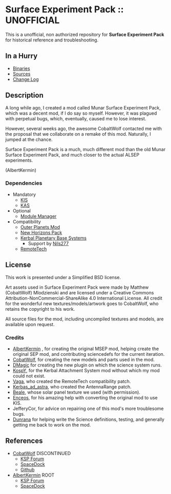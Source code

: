 # Surface Experiment Pack :: UNOFFICIAL

This is a unofficial, non authorized repository for **Surface Experiment Pack** for historical reference and troubleshooting.


## In a Hurry
* [Binaries](https://github.com/net-lisias-ksph/Surface-Experiment-Pack/tree/Archive)
* [Sources](https://github.com/net-lisias-ksph/Surface-Experiment-Pack/tree/master)
* [Change Log](./CHANGE_LOG.md)


## Description

A long while ago, I created a mod called Munar Surface Experiment Pack, which was a decent mod, if I do say so myself. However, it was plagued with perpetual bugs, which, eventually, caused me to lose interest.

However, several weeks ago, the awesome CobaltWolf contacted me with the proposal that we collaborate on a remake of this mod. Naturally, I jumped at the chance.

Surface Experiment Pack is a much, much different mod than the old Munar Surface Experiment Pack, and much closer to the actual ALSEP experiments.

(AlbertKermin)


### Dependencies

* Mandatory
	+ [KIS](https://forum.kerbalspaceprogram.com/index.php?/topic/149848-17-kerbal-inventory-system-kis-v120/)
	+ [KAS](https://forum.kerbalspaceprogram.com/index.php?/topic/142594-17-kerbal-attachment-system-kas-v13/)
* Optional
	+ [Module Manager](https://forum.kerbalspaceprogram.com/index.php?/topic/50533-140-16x-module-manager-402-february-3rd-2019-right-to-ludicrous-speed/)
* Compatibility
	+ [Outer Planets Mod](https://forum.kerbalspaceprogram.com/index.php?/topic/93999-105-outer-planets-mod-192-customasteroids-support-loadondemand-and-many-bug-fixes-17-jan/#comment-1604897)
	+ [New Horizons Pack](https://forum.kerbalspaceprogram.com/index.php?/topic/102776-105-kopernicus-new-horizons-v17-19nov15-back-in-business/)
	+ [Kerbal Planetary Base Systems](https://forum.kerbalspaceprogram.com/index.php?/topic/133606-121-kerbal-planetary-base-systems-v135-16th-november-16/&page=1)
		- Support by [Nils277](https://forum.kerbalspaceprogram.com/index.php?/profile/122414-nils277/)
	+ [RemoteTech](https://forum.kerbalspaceprogram.com/index.php?/topic/75245-105-remotetech-v169-2015-11-10/)

## License

This work is presented under a Simplified BSD license.

Art assets used in Surface Experiment Pack were made by Matthew (CobaltWolf) Mlodzienski and are licensed under a Creative Commons Attribution-NonCommercial-ShareAlike 4.0 International License. All credit for the wonderful new textures/models/artwork goes to CobaltWolf, who retains the copyright to his work.

All source files for the mod, including uncompiled textures and models, are available upon request.

### Credits

* [AlbertKermin](hhttps://forum.kerbalspaceprogram.com/index.php?/profile/110967-albertkermin/) , for creating the original MSEP mod, helping create the original SEP mod, and contributing sciencedefs for the current iteration.
* [CobatWolf](https://forum.kerbalspaceprogram.com/index.php?/profile/105588-cobaltwolf/), for creating the new models and parts used in the mod.
* [DMagic](https://forum.kerbalspaceprogram.com/index.php?/profile/57416-dmagic/) for creating the new plugin on which the science system runs.
* [KospY](https://forum.kerbalspaceprogram.com/index.php?/profile/33868-kospy/), for the Kerbal Attachment System mod without which my mod could not exist.
* [Vaga](https://forum.kerbalspaceprogram.com/index.php?/profile/157659-vaga), who created the RemoteTech compatibility patch.
* [Kerbas_ad_astra](https://forum.kerbalspaceprogram.com/index.php?/profile/126593-kerbas_ad_astra/), who created the AntennaRange patch.
* [Beale](https://forum.kerbalspaceprogram.com/index.php?/profile/70533-beale/), whose solar panel texture we used (with permission).
* [Enceos](https://forum.kerbalspaceprogram.com/index.php?/profile/110725-enceos/), for his amazing help with converting the original mod to use KIS.
* JefferyCor, for advice on repairing one of this mod's more troublesome bugs.
* [Dunrana](https://forum.kerbalspaceprogram.com/index.php?/profile/138830-dunrana/) for helping write the Science definitions, testing, and generally getting me back to work on the mod.

## References

* [CobatWolf](https://forum.kerbalspaceprogram.com/index.php?/profile/105588-cobaltwolf/) DISCONTINUED
	+ [KSP Forum](https://forum.kerbalspaceprogram.com/index.php?/topic/155382-16x-surface-experiment-pack-deployable-science-for-kiskas-v27-13jan19/&)
	+ [SpaceDock](https://spacedock.info/mod/318/Surface%20Experiment%20Pack)
	+ [Github](https://github.com/CobaltWolf/Surface-Experiment-Pack)
* [AlbertKermin](hhttps://forum.kerbalspaceprogram.com/index.php?/profile/110967-albertkermin/) ROOT
	+ [KSP Forum](https://forum.kerbalspaceprogram.com/index.php?/topic/77858-113-surface-experiment-pack-eva-science-for-kiskas-v142-6302016-now-with-less-explosions/&)
	+ [SpaceDock](https://spacedock.info/mod/318/Surface%20Experiment%20Pack)

